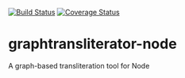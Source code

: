 [![Build Status](https://travis-ci.org/seanpue/graphtransliterator-node.svg?branch=master)](https://travis-ci.org/seanpue/graphtransliterator-node)
[![Coverage Status](https://coveralls.io/repos/github/seanpue/graphtransliterator-node/badge.svg?branch=master)](https://coveralls.io/github/seanpue/graphtransliterator-node?branch=master)

# graphtransliterator-node

A graph-based transliteration tool for Node
